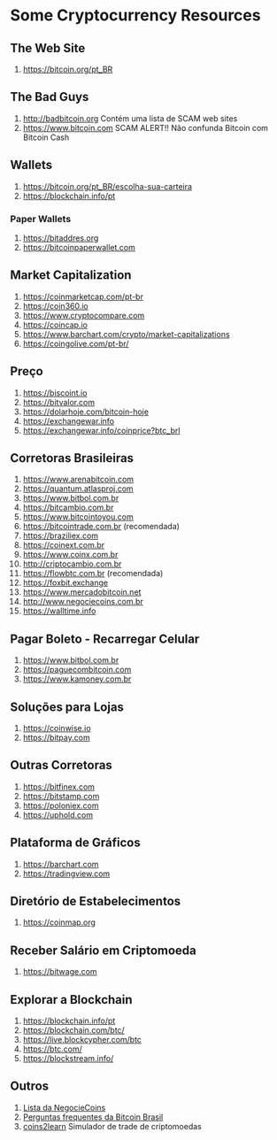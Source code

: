 # Some Cryptocurrency Resources

## The Web Site
1. https://bitcoin.org/pt_BR

## The Bad Guys
1. http://badbitcoin.org Contém uma lista de SCAM web sites
1. https://www.bitcoin.com SCAM ALERT!! Não confunda Bitcoin com Bitcoin Cash

## Wallets
1. https://bitcoin.org/pt_BR/escolha-sua-carteira
1. https://blockchain.info/pt

### Paper Wallets
1. https://bitaddres.org
1. https://bitcoinpaperwallet.com

## Market Capitalization
1. https://coinmarketcap.com/pt-br
1. https://coin360.io
1. https://www.cryptocompare.com
1. https://coincap.io
1. https://www.barchart.com/crypto/market-capitalizations
1. https://coingolive.com/pt-br/

## Preço
1. https://biscoint.io
1. https://bitvalor.com
1. https://dolarhoje.com/bitcoin-hoje
1. https://exchangewar.info
1. https://exchangewar.info/coinprice?btc_brl

## Corretoras Brasileiras
1. https://www.arenabitcoin.com
1. https://quantum.atlasproj.com
1. https://www.bitbol.com.br
1. https://bitcambio.com.br
1. https://www.bitcointoyou.com
1. https://bitcointrade.com.br (recomendada)
1. https://braziliex.com
1. https://coinext.com.br
1. https://www.coinx.com.br
1. http://criptocambio.com.br
1. https://flowbtc.com.br (recomendada)
1. https://foxbit.exchange
1. https://www.mercadobitcoin.net
1. http://www.negociecoins.com.br
1. https://walltime.info

## Pagar Boleto - Recarregar Celular
1. https://www.bitbol.com.br
1. https://paguecombitcoin.com
1. https://www.kamoney.com.br

## Soluções para Lojas
1. https://coinwise.io
1. https://bitpay.com

## Outras Corretoras
1. https://bitfinex.com
1. https://bitstamp.com
1. https://poloniex.com
1. https://uphold.com

## Plataforma de Gráficos
1. https://barchart.com
1. https://tradingview.com

## Diretório de Estabelecimentos
1. https://coinmap.org

## Receber Salário em Criptomoeda
1. https://bitwage.com

## Explorar a Blockchain
1. https://blockchain.info/pt
1. https://blockchain.com/btc/
1. https://live.blockcypher.com/btc
1. https://btc.com/
1. https://blockstream.info/

## Outros
1. [Lista da NegocieCoins](https://www.negociecoins.com.br/lojas-aceitam-bitcoins)
1. [Perguntas frequentes da Bitcoin Brasil](http://bitpedia.com.br/mediawiki/index.php?title=Regras_do_Bitcoin_Brasil)
1. [coins2learn](https://coins2learn.com/) Simulador de trade de criptomoedas
